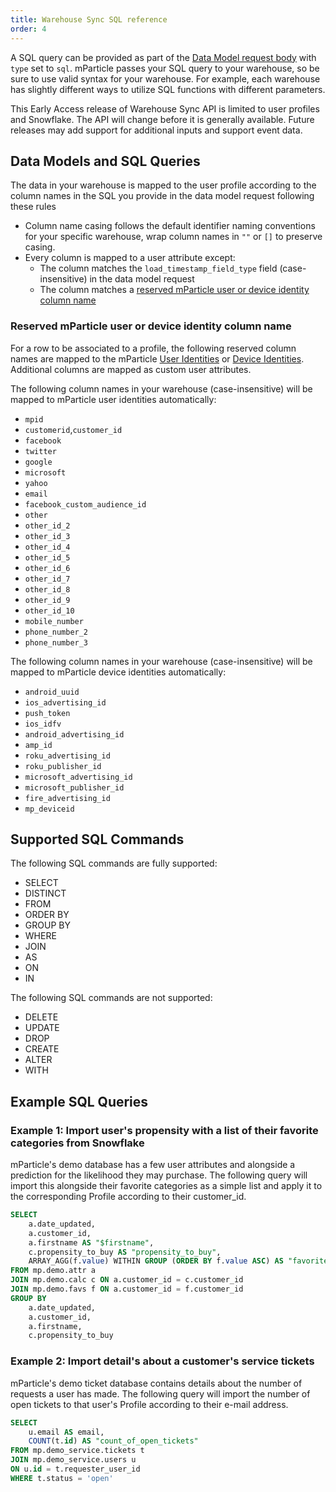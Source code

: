 ```yaml
---
title: Warehouse Sync SQL reference
order: 4
---
```


A SQL query can be provided as part of the [Data Model request body](/developers/warehouse-sync-api/reference/#create-a-data-model) with `type` set to `sql`. mParticle passes your SQL query to your warehouse,
so be sure to use valid syntax for your warehouse. For example, each warehouse has slightly different ways to utilize SQL functions with
different parameters.

<aside>This Early Access release of Warehouse Sync API is limited to user profiles and Snowflake. The API will change before it is generally available. Future releases may add support for additional inputs and support event data.</aside>

## Data Models and SQL Queries 

The data in your warehouse is mapped to the user profile according to the column names in the SQL you provide in the data model request following these rules

* Column name casing follows the default identifier naming conventions for your specific warehouse, wrap column names in `""` or `[]` to preserve casing.
* Every column is mapped to a user attribute except:
  * The column matches the `load_timestamp_field_type` field (case-insensitive) in the data model request
  * The column matches a [reserved mParticle user or device identity column name](/developers/warehouse-sync-api/sql/#reserved-mparticle-user-or-device-identity-column-name)

<!-- TODO describe how the reserved columns are mapped to identities for identity lookup and then the rest of the columns are propagated to the profile -->

### Reserved mParticle user or device identity column name

For a row to be associated to a profile, the following reserved column names are mapped to the mParticle [User Identities](/developers/server/json-reference/#user_identities) or [Device Identities](/developers/server/json-reference/#device_info). Additional columns are mapped as custom user attributes.

The following column names in your warehouse (case-insensitive) will be mapped to mParticle user identities automatically:

* `mpid`
* `customerid`,`customer_id`
* `facebook`
* `twitter`
* `google`
* `microsoft`
* `yahoo`
* `email`
* `facebook_custom_audience_id`
* `other`
* `other_id_2`
* `other_id_3`
* `other_id_4`
* `other_id_5`
* `other_id_6`
* `other_id_7`
* `other_id_8`
* `other_id_9`
* `other_id_10`
* `mobile_number`
* `phone_number_2`
* `phone_number_3`

The following column names in your warehouse (case-insensitive) will be mapped to mParticle device identities automatically:

* `android_uuid`
* `ios_advertising_id`
* `push_token`
* `ios_idfv`
* `android_advertising_id`
* `amp_id`
* `roku_advertising_id`
* `roku_publisher_id`
* `microsoft_advertising_id`
* `microsoft_publisher_id`
* `fire_advertising_id`
* `mp_deviceid`


## Supported SQL Commands

The following SQL commands are fully supported:

* SELECT
* DISTINCT
* FROM
* ORDER BY
* GROUP BY
* WHERE
* JOIN
* AS
* ON
* IN

The following SQL commands are not supported:

* DELETE
* UPDATE
* DROP
* CREATE
* ALTER
* WITH

## Example SQL Queries

### Example 1: Import user's propensity with a list of their favorite categories from Snowflake

mParticle's demo database has a few user attributes and alongside a prediction for the likelihood they may purchase. The following query will import this alongside their favorite categories as a simple list and apply it to the corresponding Profile according to their customer_id.

```sql
SELECT
    a.date_updated,
    a.customer_id,
    a.firstname AS "$firstname",
    c.propensity_to_buy AS "propensity_to_buy",
    ARRAY_AGG(f.value) WITHIN GROUP (ORDER BY f.value ASC) AS "favorite_categories"
FROM mp.demo.attr a
JOIN mp.demo.calc c ON a.customer_id = c.customer_id
JOIN mp.demo.favs f ON a.customer_id = f.customer_id
GROUP BY 
    a.date_updated,
    a.customer_id,
    a.firstname,
    c.propensity_to_buy
```

### Example 2: Import detail's about a customer's service tickets

mParticle's demo ticket database contains details about the number of requests a user has made. The following query will import the number of open tickets to that user's Profile according to their e-mail address.

```sql
SELECT
    u.email AS email,
    COUNT(t.id) AS "count_of_open_tickets"
FROM mp.demo_service.tickets t
JOIN mp.demo_service.users u
ON u.id = t.requester_user_id
WHERE t.status = 'open'
```